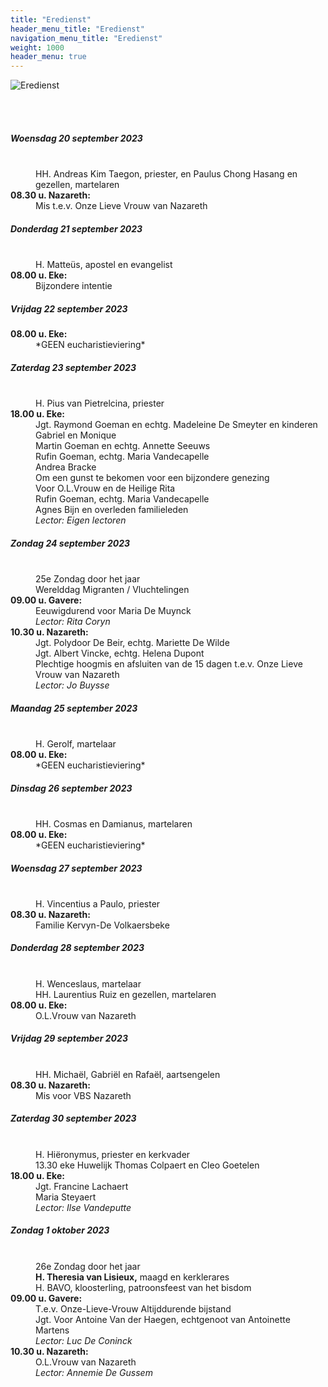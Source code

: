 ```yaml
---
title: "Eredienst"
header_menu_title: "Eredienst"
navigation_menu_title: "Eredienst"
weight: 1000
header_menu: true
---
```


![Eredienst](images/liturgische-vieringen.jpg)

<br>
<br>

##### Woensdag 20 september 2023  
<dl><dt>&nbsp;</dt><dd>HH. Andreas Kim Taegon, priester, en Paulus Chong Hasang en gezellen, martelaren<br></dd><dt><b>08.30 u. Nazareth:</b></dt><dd>Mis t.e.v. Onze Lieve Vrouw van Nazareth</dd>
</dl>

##### Donderdag 21 september 2023  
<dl><dt>&nbsp;</dt><dd>H. Matteüs, apostel en evangelist<br></dd><dt><b>08.00 u. Eke:</b></dt><dd>Bijzondere intentie</dd>
</dl>

##### Vrijdag 22 september 2023  
<dl><dt><b>08.00 u. Eke:</b></dt><dd>*GEEN eucharistieviering*</dd>
</dl>

##### Zaterdag 23 september 2023  
<dl><dt>&nbsp;</dt><dd>H. Pius van Pietrelcina, priester<br></dd><dt><b>18.00 u. Eke:</b></dt><dd>Jgt. Raymond Goeman en echtg. Madeleine De Smeyter en kinderen Gabriel en Monique<br>Martin Goeman en echtg. Annette Seeuws<br>Rufin Goeman, echtg. Maria Vandecapelle<br>Andrea Bracke<br>Om een gunst te bekomen voor een bijzondere genezing<br>Voor O.L.Vrouw en de Heilige Rita<br>Rufin Goeman, echtg. Maria Vandecapelle<br>Agnes Bijn en overleden familieleden<br><i>Lector: Eigen lectoren</i></dd>
</dl>

##### Zondag 24 september 2023  
<dl><dt>&nbsp;</dt><dd>25e Zondag door het jaar<br>Werelddag Migranten / Vluchtelingen<br></dd><dt><b>09.00 u. Gavere:</b></dt><dd>Eeuwigdurend voor Maria De Muynck<br><i>Lector: Rita Coryn</i></dd>
<dt><b>10.30 u. Nazareth:</b></dt><dd>Jgt. Polydoor De Beir, echtg. Mariette De Wilde<br>Jgt. Albert Vincke, echtg. Helena Dupont<br>Plechtige hoogmis en afsluiten van de 15 dagen t.e.v. Onze Lieve Vrouw van Nazareth<br><i>Lector: Jo Buysse</i></dd>
</dl>

##### Maandag 25 september 2023  
<dl><dt>&nbsp;</dt><dd>H. Gerolf, martelaar<br></dd><dt><b>08.00 u. Eke:</b></dt><dd>*GEEN eucharistieviering*</dd>
</dl>

##### Dinsdag 26 september 2023  
<dl><dt>&nbsp;</dt><dd>HH. Cosmas en Damianus, martelaren<br></dd><dt><b>08.00 u. Eke:</b></dt><dd>*GEEN eucharistieviering*</dd>
</dl>

##### Woensdag 27 september 2023  
<dl><dt>&nbsp;</dt><dd>H. Vincentius a Paulo, priester<br></dd><dt><b>08.30 u. Nazareth:</b></dt><dd>Familie Kervyn-De Volkaersbeke</dd>
</dl>

##### Donderdag 28 september 2023  
<dl><dt>&nbsp;</dt><dd>H. Wenceslaus, martelaar<br>HH. Laurentius Ruiz en gezellen, martelaren<br></dd><dt><b>08.00 u. Eke:</b></dt><dd>O.L.Vrouw van Nazareth</dd>
</dl>

##### Vrijdag 29 september 2023  
<dl><dt>&nbsp;</dt><dd>HH. Michaël, Gabriël en Rafaël, aartsengelen<br></dd><dt><b>08.30 u. Nazareth:</b></dt><dd>Mis voor VBS Nazareth</dd>
</dl>

##### Zaterdag 30 september 2023  
<dl><dt>&nbsp;</dt><dd>H. Hiëronymus, priester en kerkvader<br>13.30 eke Huwelijk Thomas Colpaert en Cleo Goetelen<br></dd><dt><b>18.00 u. Eke:</b></dt><dd>Jgt. Francine Lachaert<br>Maria Steyaert<br><i>Lector: Ilse Vandeputte</i></dd>
</dl>

##### Zondag 1 oktober 2023  
<dl><dt>&nbsp;</dt><dd>26e Zondag door het jaar<br><b>H. Theresia van Lisieux,</b> maagd en kerklerares<br>H. BAVO, kloosterling, patroonsfeest van het bisdom<br></dd><dt><b>09.00 u. Gavere:</b></dt><dd>T.e.v. Onze-Lieve-Vrouw Altijddurende bijstand<br>Jgt. Voor Antoine Van der Haegen, echtgenoot van Antoinette Martens<br><i>Lector: Luc De Coninck</i></dd>
<dt><b>10.30 u. Nazareth:</b></dt><dd>O.L.Vrouw van Nazareth<br><i>Lector: Annemie De Gussem</i></dd>
</dl>
<br>
<br>
<br>


